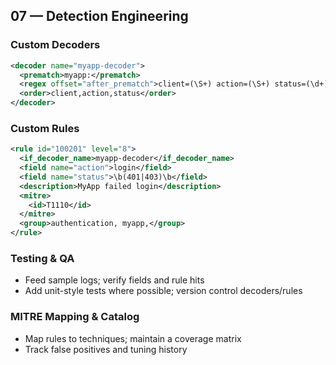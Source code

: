 ## 07 — Detection Engineering

### Custom Decoders
```xml
<decoder name="myapp-decoder">
  <prematch>myapp:</prematch>
  <regex offset="after_prematch">client=(\S+) action=(\S+) status=(\d+)</regex>
  <order>client,action,status</order>
</decoder>
```

### Custom Rules
```xml
<rule id="100201" level="8">
  <if_decoder_name>myapp-decoder</if_decoder_name>
  <field name="action">login</field>
  <field name="status">\b(401|403)\b</field>
  <description>MyApp failed login</description>
  <mitre>
    <id>T1110</id>
  </mitre>
  <group>authentication, myapp,</group>
</rule>
```

### Testing & QA
- Feed sample logs; verify fields and rule hits
- Add unit-style tests where possible; version control decoders/rules

### MITRE Mapping & Catalog
- Map rules to techniques; maintain a coverage matrix
- Track false positives and tuning history
